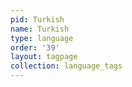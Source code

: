 ```yaml
---
pid: Turkish
name: Turkish
type: language
order: '39'
layout: tagpage
collection: language_tags
---
```

